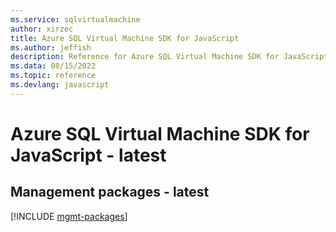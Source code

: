 ```yaml
---
ms.service: sqlvirtualmachine
author: xirzec
title: Azure SQL Virtual Machine SDK for JavaScript
ms.author: jeffish
description: Reference for Azure SQL Virtual Machine SDK for JavaScript
ms.data: 08/15/2022
ms.topic: reference
ms.devlang: javascript
---
```

# Azure SQL Virtual Machine SDK for JavaScript - latest

## Management packages - latest
[!INCLUDE [mgmt-packages](sql-virtual-machine-mgmt-index.md)]